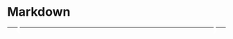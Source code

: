 # Markdown

<!DOCTYPE html>
<html lang="en">
<head>
    <meta charset="UTF-8">
    <meta name="viewport" content="width=device-width, initial-scale=1.0">
    <title>Slideshow</title>
    <style>
        .slideshow-container {
            max-width: 500px;
            position: relative;
            margin: auto;
        }
        .mySlides {
            display: none;
        }
        img {
            width: 100%;
            height: auto;
        }
        .prev, .next {
            cursor: pointer;
            position: absolute;
            top: 50%;
            width: auto;
            margin-top: -22px;
            padding: 16px;
            color: white;
            font-weight: bold;
            font-size: 18px;
            transition: 0.6s ease;
            border-radius: 0 3px 3px 0;
            user-select: none;
        }
        .next {
            right: 0;
            border-radius: 3px 0 0 3px;
        }
        .prev:hover, .next:hover {
            background-color: rgba(0, 0, 0, 0.8);
        }
        .caption {
            text-align: center;
            color: #f2f2f2;
            padding: 8px 12px;
            background-color: rgba(0, 0, 0, 0.8);
        }
    </style>
</head>
<body>

<div class="slideshow-container">
    <div class="mySlides">
        <img img="./figures/py3Dmol_17-OHP.png" style="width:100%">
    </div>
    <div class="mySlides">
        <img img="./figures/py3Dmol_CBG.png" style="width:100%">
    </div>
    <div class="mySlides">
        <img img="./figures/py3Dmol_cortisol.png" style="width:100%">
    </div>
    <a class="prev" onclick="plusSlides(-1)">❮</a>
    <a class="next" onclick="plusSlides(1)">❯</a>
</div>

<script>
    var slideIndex = 1;
    showSlides(slideIndex);

    function plusSlides(n) {
        showSlides(slideIndex += n);
    }

    function currentSlide(n) {
        showSlides(slideIndex = n);
    }

    function showSlides(n) {
        var i;
        var slides = document.getElementsByClassName("mySlides");
        if (n > slides.length) {
            slideIndex = 1;
        }
        if (n < 1) {
            slideIndex = slides.length;
        }
        for (i = 0; i < slides.length; i++) {
            slides[i].style.display = "none";
        }
        slides[slideIndex - 1].style.display = "block";
    }
</script>

</body>
</html>


---


<!-- <!DOCTYPE html>
<html lang="en">
<head>
    <meta charset="UTF-8">
    <meta name="viewport" content="width=device-width, initial-scale=1.0">
    <link href="https://cdn.jsdelivr.net/npm/bootstrap@5.3.0/dist/css/bootstrap.min.css" rel="stylesheet">
</head>
<body>

<div id="day1Carousel" class="carousel slide">
        <div class="carousel-inner">
            <div class="carousel-item active">
                <img src="./figures/py3Dmol_17-OHP.png"
                    class="d-block w-100" alt="Image 1">
            </div>
            <div class="carousel-item">
                <img src="./figures/py3Dmol_CBG.png"
                    class="d-block w-100" alt="Image 2">
            </div>
            <div class="carousel-item">
                <img src="./figures/py3Dmol_cortisol.png"
                    class="d-block w-100" alt="Image 3">
            </div>
        </div>
        <button class="carousel-control-prev" type="button" data-bs-target="#day1Carousel"
            data-bs-slide="prev">
            <span class="carousel-control-prev-icon" aria-hidden="true"></span>
            <span class="visually-hidden">Previous</span>
        </button>
        <button class="carousel-control-next" type="button" data-bs-target="#day1Carousel"
            data-bs-slide="next">
            <span class="carousel-control-next-icon" aria-hidden="true"></span>
            <span class="visually-hidden">Next</span>
        </button>
</div>

<script src="https://cdn.jsdelivr.net/npm/bootstrap@5.3.0/dist/js/bootstrap.min.js"></script>

</body>
</html> -->
